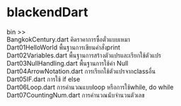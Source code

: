 # blackendDart

bin >> <br>
BangkokCentury.dart คิดราคาการซื้อตั๋วแบบเหมา <br>
Dart01HelloWorld พื้นฐานการเขียนคำสั่งprint <br>
Dart02Variables.dart พื้นฐานการสร้างตัวแปรและเรียกใช้ตัวแปร <br>
Dart03NullHandling.dart พื้นฐานการใช้ค่า Null <br>
Dart04ArrowNotation.dart การเรียกใช้ตัวแปรจากclassอื่น <br>
Dart05IF.dart การใช้ if else <br>
Dart06Loop.dart การคำนวณแบบloop หรือการใช้while, do while <br>
Dart07CountingNum.dart การคำนวณนับจำนวนตัวเลข

